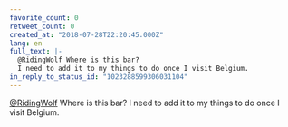 ```yaml
---
favorite_count: 0
retweet_count: 0
created_at: "2018-07-28T22:20:45.000Z"
lang: en
full_text: |-
  @RidingWolf Where is this bar? 
  I need to add it to my things to do once I visit Belgium.
in_reply_to_status_id: "1023288599306031104"
---
```


[@RidingWolf](https://twitter.com/RidingWolf) Where is this bar? I need to add
it to my things to do once I visit Belgium.
